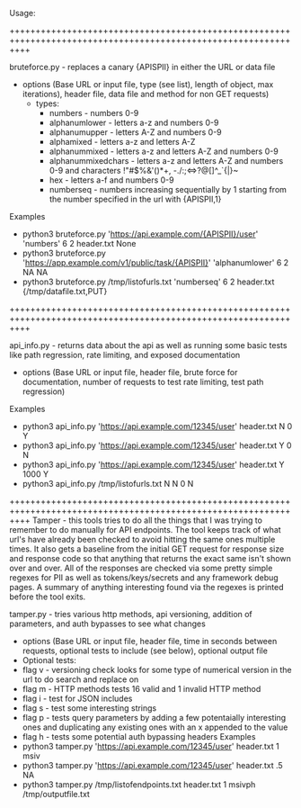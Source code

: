 Usage:

++++++++++++++++++++++++++++++++++++++++++++++++++++++++++++++++++++++++++++++++++++++++++++++++++++++++++++++++

bruteforce.py  -  replaces a canary {APISPII} in either the URL or data file
* options (Base URL or input file, type (see list), length of object, max iterations), header file, data file and method for non GET requests)
  * types: 
    * numbers - numbers 0-9
    * alphanumlower - letters a-z and numbers 0-9
    * alphanumupper - letters A-Z and numbers 0-9
    * alphamixed - letters a-z and letters A-Z 
    * alphanummixed - letters a-z and letters A-Z and numbers 0-9
    * alphanummixedchars - letters a-z and letters A-Z and numbers 0-9 and characters !"#$%&'()*+, -./:;<=>?@[\]^_`{|}~
    * hex - letters a-f and numbers 0-9
    * numberseq - numbers increasing sequentially by 1 starting from the number specified in the url with {APISPII,1}

Examples
* python3 bruteforce.py 'https://api.example.com/{APISPII}/user' 'numbers' 6 2 header.txt None
* python3 bruteforce.py 'https://app.example.com/v1/public/task/{APISPII}' 'alphanumlower' 6 2 NA NA
* python3 bruteforce.py /tmp/listofurls.txt 'numberseq' 6 2 header.txt {/tmp/datafile.txt,PUT}

++++++++++++++++++++++++++++++++++++++++++++++++++++++++++++++++++++++++++++++++++++++++++++++++++++++++++++++++

api_info.py  -  returns data about the api as well as running some basic tests like path regression, rate limiting, and exposed documentation
* options (Base URL or input file, header file, brute force for documentation, number of requests to test rate limiting, test path regression)

Examples
* python3 api_info.py 'https://api.example.com/12345/user' header.txt N 0 Y
* python3 api_info.py 'https://api.example.com/12345/user' header.txt Y 0 N
* python3 api_info.py 'https://api.example.com/12345/user' header.txt Y 1000 Y
* python3 api_info.py /tmp/listofurls.txt N N 0 N

++++++++++++++++++++++++++++++++++++++++++++++++++++++++++++++++++++++++++++++++++++++++++++++++++++++++++++++++
Tamper - this tools tries to do all the things that I was trying to remember to do manually for API endpoints. The tool keeps track of what url's have already been checked to avoid hitting the same ones multiple times. It also gets a baseline from the initial GET request for response size and response code so that anything that returns the exact same isn't shown over and over. All of the responses are checked via some pretty simple regexes for PII as well as tokens/keys/secrets and any framework debug pages. A summary of anything interesting found via the regexes is printed before the tool exits.

tamper.py  -  tries various http methods, api versioning, addition of parameters, and auth bypasses to see what changes
* options (Base URL or input file, header file, time in seconds between requests, optional tests to include (see below), optional output file
 * Optional tests:
  * flag v - versioning check looks for some type of numerical version in the url to do search and replace on 
  * flag m - HTTP methods tests 16 valid and 1 invalid HTTP method
  * flag i - test for JSON includes
  * flag s - test some interesting strings
  * flag p - tests query parameters by adding a few potentaially interesting ones and duplicating any existing ones with an x appended to the value
  * flag h - tests some potential auth bypassing headers
Examples
* python3 tamper.py 'https://api.example.com/12345/user' header.txt 1 msiv
* python3 tamper.py 'https://api.example.com/12345/user' header.txt .5 NA
* python3 tamper.py /tmp/listofendpoints.txt header.txt 1 msivph /tmp/outputfile.txt
